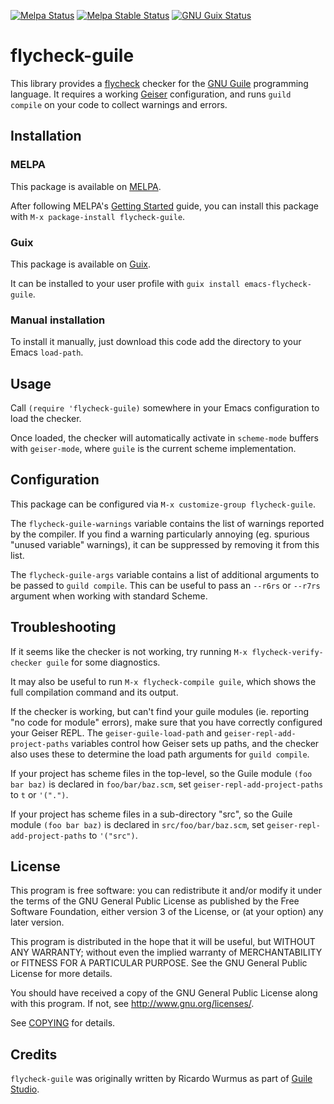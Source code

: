 [![Melpa Status](http://melpa.org/packages/flycheck-guile-badge.svg)](http://melpa.org/#/flycheck-guile)
[![Melpa Stable Status](http://stable.melpa.org/packages/flycheck-guile-badge.svg)](http://stable.melpa.org/#/flycheck-guile)
[![GNU Guix Status](https://repology.org/badge/version-for-repo/gnuguix/emacs:flycheck-guile.svg?header=GNU%20Guix)](https://repology.org/project/emacs:flycheck-guile/versions)

# flycheck-guile

This library provides a [flycheck][] checker for the [GNU Guile][guile]
programming language.  It requires a working [Geiser][geiser] configuration, and
runs `guild compile` on your code to collect warnings and errors.

## Installation

### MELPA

This package is available on [MELPA][melpa].

After following MELPA's [Getting Started][melpa-getting-started] guide, you can
install this package with `M-x package-install flycheck-guile`.

### Guix

This package is available on [Guix][guix].

It can be installed to your user profile with `guix install
emacs-flycheck-guile`.

### Manual installation

To install it manually, just download this code add the directory to your Emacs
`load-path`.

## Usage

Call `(require 'flycheck-guile)` somewhere in your Emacs configuration to load
the checker.

Once loaded, the checker will automatically activate in `scheme-mode` buffers
with `geiser-mode`, where `guile` is the current scheme implementation.

## Configuration

This package can be configured via `M-x customize-group flycheck-guile`.

The `flycheck-guile-warnings` variable contains the list of warnings reported by
the compiler.  If you find a warning particularly annoying (eg. spurious "unused
variable" warnings), it can be suppressed by removing it from this list.

The `flycheck-guile-args` variable contains a list of additional arguments to be
passed to `guild compile`.  This can be useful to pass an `--r6rs` or `--r7rs`
argument when working with standard Scheme.

## Troubleshooting

If it seems like the checker is not working, try running `M-x
flycheck-verify-checker guile` for some diagnostics.

It may also be useful to run `M-x flycheck-compile guile`, which shows the full
compilation command and its output.

If the checker is working, but can't find your guile modules (ie. reporting "no
code for module" errors), make sure that you have correctly configured your
Geiser REPL.  The `geiser-guile-load-path` and `geiser-repl-add-project-paths`
variables control how Geiser sets up paths, and the checker also uses these to
determine the load path arguments for `guild compile`.

If your project has scheme files in the top-level, so the Guile module `(foo bar
baz)` is declared in `foo/bar/baz.scm`, set `geiser-repl-add-project-paths` to
`t` or `'(".")`.

If your project has scheme files in a sub-directory "src", so the Guile module
`(foo bar baz)` is declared in `src/foo/bar/baz.scm`, set
`geiser-repl-add-project-paths` to `'("src")`.

## License

This program is free software: you can redistribute it and/or modify it under
the terms of the GNU General Public License as published by the Free Software
Foundation, either version 3 of the License, or (at your option) any later
version.

This program is distributed in the hope that it will be useful, but WITHOUT ANY
WARRANTY; without even the implied warranty of MERCHANTABILITY or FITNESS FOR A
PARTICULAR PURPOSE.  See the GNU General Public License for more details.

You should have received a copy of the GNU General Public License along with
this program.  If not, see <http://www.gnu.org/licenses/>.

See [COPYING](COPYING) for details.

## Credits

`flycheck-guile` was originally written by Ricardo Wurmus as part of [Guile
Studio][guile-studio].

[flycheck]: https://github.com/flycheck/flycheck
[geiser]: https://www.nongnu.org/geiser/
[guile]: https://www.gnu.org/software/guile/guile.html
[guile-studio]: https://git.elephly.net/software/guile-studio.git
[guix]: https://guix.gnu.org/
[melpa]: http://melpa.org/
[melpa-getting-started]: https://melpa.org/#/getting-started
